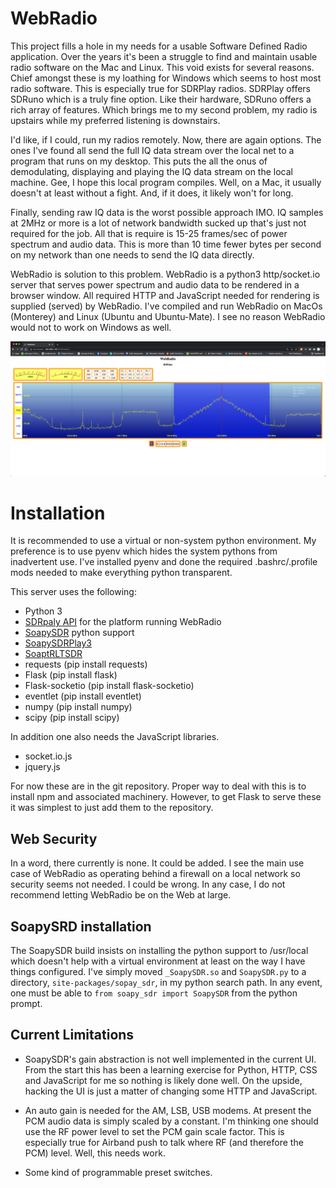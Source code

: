 # WebRadio

This project fills a hole in my needs for a usable Software Defined Radio application.
Over the years it's been a struggle to find and maintain usable radio software on the
Mac and Linux. This void exists for several reasons. Chief amongst these is my loathing
for Windows which seems to host most radio software. This is especially true for SDRPlay
radios. SDRPlay offers SDRuno which is a truly fine option. Like their hardware, SDRuno 
offers a rich array of features. Which brings me to my second problem, my radio is 
upstairs while my preferred listening is downstairs. 

I'd like, if I could, run my radios remotely. Now, there are again options. The ones I've 
found all send the full IQ data stream over the local net to a program that runs on my 
desktop. This puts the all the onus of demodulating, displaying and playing the 
IQ data stream on the local machine. Gee, I hope this local program compiles. Well, on a 
Mac, it usually doesn't at least without a fight. And, if it does, it likely won't for long.

Finally, sending raw IQ data is the worst possible approach IMO. IQ samples at 2MHz or more
is a lot of network bandwidth sucked up that's just not required for the job. All that is
require is 15-25 frames/sec of power spectrum and audio data. This is more than 10 time 
fewer bytes per second on my network than one needs to send the IQ data directly.

WebRadio is solution to this problem. WebRadio is a python3 http/socket.io server that 
serves power spectrum and audio data to be rendered in a browser window. All required HTTP 
and JavaScript needed for rendering is supplied (served) by WebRadio. I've compiled and
run WebRadio on MacOs (Monterey) and Linux (Ubuntu and Ubuntu-Mate). I see no reason 
WebRadio would not to work on Windows as well.

![WebRadio Screen Shot](img/screenshot.png)

# Installation

It is recommended to use a virtual or non-system python environment. My preference is 
to use pyenv which hides the system pythons from inadvertent use. I've installed pyenv
and done the required .bashrc/.profile mods needed to make everything python transparent.  
 
This server uses the following:

- Python 3
- [SDRpaly API](https://sdrplay.com) for the platform running WebRadio 
- [SoapySDR](https://github.com/pothosware/SoapySDR)  python support
- [SoapySDRPlay3](https://github/pothosware/SoapySDRPlay3)
- [SoaptRLTSDR](https://github.com/pothosware/SoapyRTLSDR)
- requests (pip install requests)
- Flask (pip install flask)
- Flask-socketio (pip install flask-socketio)
- eventlet (pip install eventlet)
- numpy (pip install numpy)
- scipy (pip install scipy)

In addition one also needs the JavaScript libraries. 

- socket.io.js
- jquery.js

For now these are in the git repository. Proper way to deal with this is to install npm 
and associated machinery. However, to get Flask to serve these it was simplest to just 
add them to the repository.

## Web Security

In a word, there currently is none. It could be added. I see the main use case of WebRadio 
as operating behind a firewall on a local network so security seems not needed. I could be
wrong. In any case, I do not recommend letting WebRadio be on the Web at large.

## SoapySRD installation

The SoapySDR build insists on installing the python support to /usr/local which doesn't 
help with a virtual environment at least on the way I have things configured. I've simply
moved `_SoapySDR.so` and `SoapySDR.py` to a directory, `site-packages/sopay_sdr`, in 
my python search path. In any event, one must be able to `from soapy_sdr import SoapySDR`
from the python prompt.  

## Current Limitations

- SoapySDR's gain abstraction is not well implemented in the current UI. From the start this 
has been a learning exercise for Python, HTTP, CSS and JavaScript for me so nothing is 
likely done well. On the upside, hacking the UI is just a matter of changing some HTTP and
JavaScript. 

- An auto gain is needed for the AM, LSB, USB modems. At present the PCM audio data is simply 
scaled by a constant. I'm thinking one should use the RF power level to set the PCM gain 
scale factor. This is especially true for Airband push to talk where RF (and therefore the
PCM) level. Well, this needs work. 

- Some kind of programmable preset switches.

